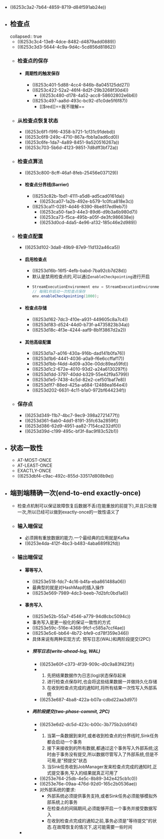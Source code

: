 - ((6253c3a2-7b64-4859-8719-d84f591ab24e))
- ## 检查点
  collapsed:: true
	- ((6253c3c4-13e8-4dce-8482-d4879add0889))
	- ((6253c3d3-5644-4c9a-9d4c-5cd856d81862))
	- ### 检查点的保存
		- #### 周期性的触发保存
			- ((6253c401-5d88-4cc4-846b-8a045125dd27))
			- ((6253c422-52a2-46f4-8d2f-29b3268f30d4))
				- ((6253c480-d178-4a52-acc8-58602802e6b6))
			- ((6253c497-aa8d-493c-bc92-d1c0de5f6f87))
				- [[$red]]==我不理解==
	- ### 从检查点恢复状态
		- ((6253c6f1-f9f6-4358-b721-1cf31c91debd))
		- ((6253c6f8-249c-4710-867a-fbb1a0ad6cd0))
		- ((6253c6fe-1da7-4a89-8451-9a520516267a))
		- ((6253c703-5b6d-4123-9851-7d8dff3bf72a))
	- ### 检查点算法
		- ((6253c800-8cff-46af-8feb-25456e037129))
		- #### 检查点分界线(Barrier)
			- ((6253c82b-1bd1-4111-a5d8-ad5cad0161da))
				- ((6253ca07-1a2b-492e-b579-1c0fca818e3c))
			- ((6253ca11-0281-4d46-8390-8be817ed9eb7))
				- ((6253ca50-fae3-44e3-89d6-d9b3a6b980d7))
				- ((6253ca73-f5ca-495b-a05f-de3fc986638e))
				- ((6253d0cd-4da5-4e96-a132-185c46e2d989))
	- ### 检查点配置
		- ((6253d102-3da8-49b9-87e9-11d132a46ca5))
		- #### 启用检查点
			- ((6253d16b-16f5-4efb-babd-7ba92cb7d28d))
			- 默认是禁用检查点的,可以通过`enableCheckpointing`进行开启
			- ```java
			  StreamExecutionEnvironment env = StreamExecutionEnvironment.getExecutionEnvironment();
			  // 每隔1秒启动一次检查点保存
			  env.enableCheckpointing(1000);
			  ```
		- #### 检查点存储
			- ((6253d162-7dc3-410e-a931-449605c8a7c4))
			- ((6253d183-d524-44d0-b73f-a4735823b34a))
			- ((6253d18c-4f3e-4244-aaf9-8b1f3867d2a2))
		- #### 其他高级配置
			- ((6253d1a7-a016-430a-916b-dad141b0fa76))
			- ((6253d1b6-4441-4036-a0a9-f6e6ccffaf17))
			- ((6253d1bb-f4dd-4d09-a30e-00dc89ea59fd))
			- ((6253d1c2-672e-4010-93d2-a24a6130297f))
			- ((6253d1dd-3797-40dd-b329-55e42f9a5799))
			- ((6253d1e5-7438-4c5d-82e2-cef501baf7e8))
			- ((6253d1f7-88ed-425a-a684-12488ea164e4))
			- ((6253d202-6631-4c11-b1a0-972bf644234f))
	- ### 保存点
		- ((6253d349-11b7-4bc7-9ec9-398a2721477f))
		- ((6253d361-6ab0-4dd1-8191-35fc63a2859f))
		- ((6253d386-62d9-4951-aa82-7154ca232df0))
		- ((6253d39d-c199-495c-bf3f-8ac9f83c52b1))
- ## 状态一致性
	- AT-MOST-ONCE
	- AT-LEAST-ONCE
	- EXACTLY-ONCE
	- ((6253dbf4-c9ac-492c-855d-33517d808b9e))
- ## 端到端精确一次(end-to-end exactly-once)
	- 检查点机制可以保证故障恢复后数据不丢(在能重放的前提下),并且只处理一次,所以已经可以做到exactly-once的一致性语义了
	- ### 输入端保证
		- 必须拥有重放数据的能力.一个最经典的应用就是Kafka
		- ((6253e4da-412f-4bc3-b483-4aba689f82fd))
	- ### 输出端保证
		- #### 幂等写入
			- ((6253e518-fdc7-4c16-b4fa-eba861488a06))
			- 最典型的就是对HashMap的插入操作
			- ((6253e569-7989-4dc3-beeb-7d2bfc0bd1a6))
		- #### 事务写入
			- ((6253e52b-55a7-4546-a779-94d8cbc5094c))
			- 事务写入是更一般化的保证一致性的方式
			- ((6253e59c-516e-4368-9fcf-c585a7ccf4ae))
			- ((6253e5c6-bb64-4b72-bfe9-cd78f359e346))
			- 具体来说有两种实现方式: 预写日志(WAL)和两阶段提交(2PC)
			- ##### 预写日志(write-ahead-log, WAL)
				- ((6253e60f-c373-4f39-909c-d0c9a83f423f))
				- 1. 先把结果数据作为日志(log)状态保存起来
				  2. 进行检查点保存时,也会将这些结果数据一并做持久化存储
				  3. 在收到检查点完成的通知时,将所有结果一次性写入外部系统
				- ((6253e687-4ba8-422a-b07a-cdbd22aa3d97))
			- ##### 两阶段提交(two-phase-commit, 2PC)
				- ((6253e6d2-dc5d-423c-b00c-3b775b2cb914))
				- 1. 当第一条数据到来时,或者收到检查点的分界线时,Sink任务都会启动一个事务
				  2. 接下来接收到的所有数据,都通过这个事务写入外部系统;这时由于事务没有提交,所以数据尽管写入了外部系统,但是不可用,是"预提交"状态
				  3. 当Sink任务收到JobManager发来检查点完成的通知时,正式提交事务,写入的结果就真正可用了
				- ((6253e764-25db-4e5c-8b89-342e425cb1c0))
				- ((6253e76e-09aa-476d-92d0-165c2b0536ae))
				- 对外部系统的要求:
					- 外部系统必须提供事务支持,或者Sink任务必须能够模拟外部系统上的事务
					- 在检查点的间隔期间,必须能够开启一个事务并接受数据写入
					- 在收到检查点完成的通知之前,事务必须是"等待提交"的状态.在故障恢复的情况下,这可能需要一些时间
		-
